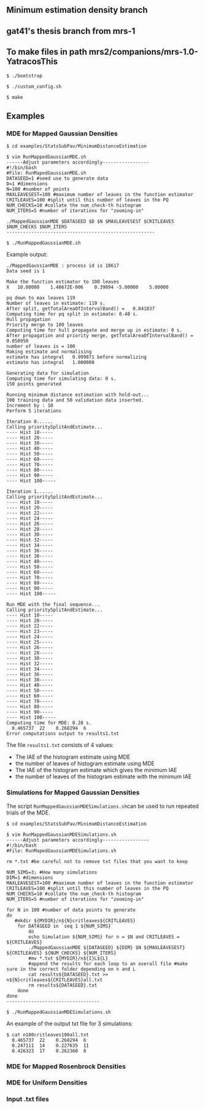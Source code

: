 
## Minimum estimation density branch

## gat41's thesis branch from mrs-1

## To make files in path mrs2/companions/mrs-1.0-YatracosThis

```%sh
$ ./bootstrap

$ ./custom_config.sh

$ make
```
## Examples
### MDE for Mapped Gaussian Densities
```%sh
$ cd examples/StatsSubPav/MinimumDistanceEstimation

$ vim RunMappedGaussianMDE.sh
------Adjust parameters accordingly-----------------
#!/bin/bash
#File: RunMapedGaussianMDE.sh
DATASEED=1 #seed use to generate data
D=1 #dimensions
N=100 #number of points
MAXLEAVESEST=100 #maximum number of leaves in the function estimator
CRITLEAVES=100 #split until this number of leaves in the PQ
NUM_CHECKS=10 #collate the num_check-th histogram
NUM_ITERS=5 #number of iterations for "zooming-in" 

./MappedGaussianMDE $DATASEED $D $N $MAXLEAVESEST $CRITLEAVES $NUM_CHECKS $NUM_ITERS
------------------------------------------------------

$ ./RunMappedGaussianMDE.sh
```
Example output:
```%sh
./MappedGaussianMDE : process id is 18617
Data seed is 1

Make the function estimator to 100 leaves
X	10.00000	1.48672E-006	0.39894	-5.00000	5.00000

pq down to max leaves 119
Number of leaves in estimate: 119 s.
After split, getTotalAreaOfIntervalBand() =   0.041837
Computing time for pq split in estimate: 0.48 s.
Hull propagation
Priority merge to 100 leaves
Computing time for hull propagate and merge up in estimate: 0 s.
After propagation and priority merge, getTotalAreaOfIntervalBand() =   0.050950
number of leaves is = 100
Making estimate and normalising
estimate has integral   0.999871 before normalizing
estimate has integral   1.000000

Generating data for simulation
Computing time for simulating data: 0 s.
150 points generated

Running minimum distance estimation with hold-out...
100 training data and 50 validation data inserted.
Increment by : 10
Perform 5 iterations

Iteration 0......
Calling prioritySplitAndEstimate...
---- Hist 10-----
---- Hist 20-----
---- Hist 30-----
---- Hist 40-----
---- Hist 50-----
---- Hist 60-----
---- Hist 70-----
---- Hist 80-----
---- Hist 90-----
---- Hist 100-----

Iteration 1......
Calling prioritySplitAndEstimate...
---- Hist 10-----
---- Hist 20-----
---- Hist 22-----
---- Hist 24-----
---- Hist 26-----
---- Hist 28-----
---- Hist 30-----
---- Hist 32-----
---- Hist 34-----
---- Hist 36-----
---- Hist 38-----
---- Hist 40-----
---- Hist 50-----
---- Hist 60-----
---- Hist 70-----
---- Hist 80-----
---- Hist 90-----
---- Hist 100-----

Run MDE with the final sequence...
Calling prioritySplitAndEstimate...
---- Hist 10-----
---- Hist 20-----
---- Hist 22-----
---- Hist 23-----
---- Hist 24-----
---- Hist 25-----
---- Hist 26-----
---- Hist 28-----
---- Hist 30-----
---- Hist 32-----
---- Hist 34-----
---- Hist 36-----
---- Hist 38-----
---- Hist 40-----
---- Hist 50-----
---- Hist 60-----
---- Hist 70-----
---- Hist 80-----
---- Hist 90-----
---- Hist 100-----
Computing time for MDE: 0.28 s.
  0.465737	22	  0.268294	6
Error computations output to results1.txt
```
The file `results1.txt` consists of 4 values:
 - The IAE of the histogram estimate using MDE
 - the number of leaves of histogram estimate using MDE
 - The IAE of the histogram estimate which gives the minimum IAE
 - the number of leaves of the histogram estimate with the minimum IAE 

### Simulations for Mapped Gaussian Densities
The script `RunMappedGaussianMDESimulations.sh`can be used to run repeated trials of the MDE. 
```%sh
$ cd examples/StatsSubPav/MinimumDistanceEstimation

$ vim RunMappedGaussianMDESimulations.sh
------Adjust parameters accordingly-----------------
#!/bin/bash
#File: RunMapedGaussianMDESimulations.sh

rm *.txt #be careful not to remove txt files that you want to keep

NUM_SIMS=3; #How many simulations
DIM=1 #dimensions
MAXLEAVESEST=100 #maximum number of leaves in the function estimator
CRITLEAVES=100 #split until this number of leaves in the PQ
NUM_CHECKS=10 #collate the num_check-th histogram
NUM_ITERS=5 #number of iterations for "zooming-in" 

for N in 100 #number of data points to generate
do
   #mkdir ${MYDIR}/n${N}critleaves${CRITLEAVES}
	for DATASEED in `seq 1 ${NUM_SIMS}`
		do 
		echo Simulation ${NUM_SIMS} for n = $N and CRITLEAVES = ${CRITLEAVES}
		./MappedGaussianMDE ${DATASEED} ${DIM} $N ${MAXLEAVESEST} ${CRITLEAVES} ${NUM_CHECKS} ${NUM_ITERS}  
		#mv *.txt ${MYDIR}/n${I}L${L}
		#append the results for each loop to an overall file #make sure in the correct folder depending on n and L
		cat results${DATASEED}.txt >> n${N}critleaves${CRITLEAVES}all.txt
		rm results${DATASEED}.txt
	done
done
----------------------------------

$ ./RunMappedGaussianMDESimulations.sh
```
An example of the output txt file for 3 simulations:
```%sh 
$ cat n100critleaves100all.txt 
  0.465737	22	  0.268294	6
  0.247111	14	  0.227635	11
  0.426323	17	  0.262360	8
```

### MDE for Mapped Rosenbrock Densities

### MDE for Uniform Densities

### Input .txt files
